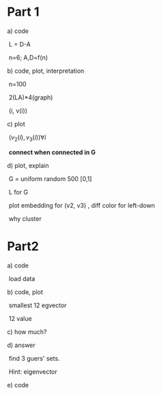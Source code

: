 # Part 1

a) code

​	L = D-A

​	n=6;    A,D=f(n)



b) code, plot, interpretation	

​	n=100

​	2(LA)*4(graph)

​	(i, v(i))

c) plot

​	$(v_2(i), v_3(i)) \forall i$

​	**connect when connected in G**

d) plot, explain

​	G = uniform random 500 [0,1]

​	L for G

​	plot embedding for (v2, v3) , diff color for left-down

​	why cluster



# Part2

a) code

​	load data

b) code, plot

​	smallest 12 egvector

​	12 value

c) how much?

d) answer

​	find 3 guers' sets.

​	Hint: eigenvector

e) code

​	

